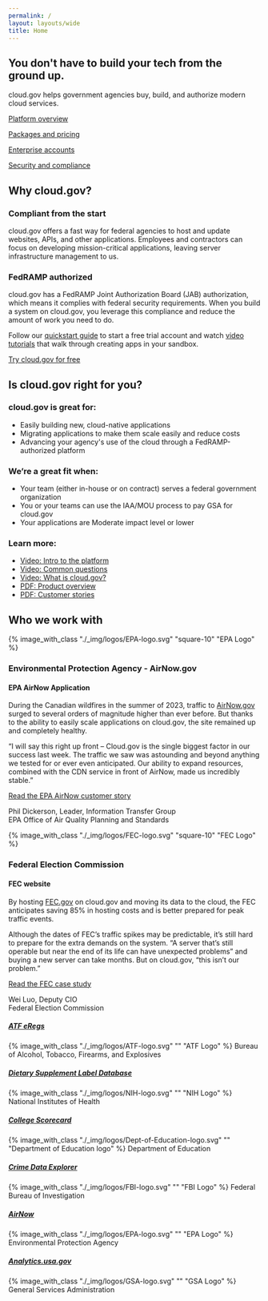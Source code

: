 ```yaml
---
permalink: /
layout: layouts/wide
title: Home
---
```

<div class="grid-container maxw-desktop">
  <section class="usa-section">
    <div class="site-welcome">
      <h1 class="tablet:grid-col-10">You don't have to build your tech from the ground up.</h1>
      <p class="usa-intro tablet:grid-col-8">
        cloud.gov helps government agencies buy, build, and authorize modern cloud services.
      </p>
      <div class="grid-row grid-gap">
        <div class="tablet:grid-col-5 usa-prose bar-top">
          <p><a href="{{ '/docs/overview/what-is-cloudgov/' }}" class="cg-arrow">Platform overview</a></p>
          <p><a href="{{ '/pricing/' }}" class="cg-arrow">Packages and pricing</a></p>
          <p><a href="{{ '/docs/overview/enterprise-approach-to-cloud/' }}" class="cg-arrow">Enterprise accounts</a></p>
          <p><a href="{{ '/docs/technology/responsibilities/' }}" class="cg-arrow">Security and compliance</a></p>
        </div>
      </div>
    </div>
  </section>
</div>

<div class="grid-container maxw-desktop">
  <section class="usa-section why-cloud">
    <a name="Product"></a>
    <div class="grid-row">
      <h2>Why cloud.gov?</h2>
    </div>
    <div class="grid-row grid-gap">
      <div class="tablet:grid-col-5 usa-prose bar-top">
        <h3>Compliant from the start</h3>
        <p>
          cloud.gov offers a fast way for federal agencies to host and update websites, APIs, and other applications.
          Employees and contractors can focus on developing mission-critical applications, leaving server infrastructure
          management to us.
        </p>
      </div>
      <div class="tablet:grid-col-1"></div>
      <div class="tablet:grid-col-5 usa-prose bar-top">
        <h3>FedRAMP authorized</h3>
        <p>
          cloud.gov has a FedRAMP Joint Authorization Board (JAB) authorization, which means it complies with federal
          security requirements. When you build a system on cloud.gov, you leverage this compliance and reduce the
          amount of work you need to do.
        </p>
      </div>
      <div class="tablet:grid-col-1"></div>
    </div>
    <div class="grid-row">
      <div class="tablet:grid-col padding-4 bg-accent-warm-light">
        <p class="usa-intro tablet:grid-col-10">
          Follow our <a href="{{ '/sign-up/' }}">quickstart guide</a> to start a free trial account and watch
          <a href="{{ '/sign-up/#go-build-in-your-sandbox' }}">video tutorials</a> that walk through creating apps in
          your sandbox.
        </p>
        <p><a href="{{ '/sign-up/' }}" class="usa-button usa-button--big">Try cloud.gov for free</a></p>
      </div>
    </div>
  </section>

  <section class="usa-section is-cloud-right">
    <div class="grid-row grid-gap">
      <div class="tablet:grid-col">
        <h2>Is cloud.gov right for you?</h2>
      </div>
    </div>
    <div class="grid-row grid-gap">
      <div class="tablet:grid-col usa-prose bar-top">
        <h3>cloud.gov is great for:</h3>
        <ul>
          <li>Easily building new, cloud-native applications</li>
          <li>Migrating applications to make them scale easily and reduce costs</li>
          <li>Advancing your agency's use of the cloud through a FedRAMP-authorized platform</li>
        </ul>
      </div>
      <div class="tablet:grid-col usa-prose bar-top">
        <h3>We’re a great fit when:</h3>
        <ul>
          <li>Your team (either in-house or on contract) serves a federal government organization</li>
          <li>You or your teams can use the IAA/MOU process to pay GSA for cloud.gov</li>
          <li>Your applications are Moderate impact level or lower</li>
        </ul>
      </div>
      <div class="tablet:grid-col usa-prose bar-top">
        <h3>Learn more:</h3>
        <ul class="home-list">
          <li>
            <a href="https://www.youtube.com/watch?v=G3fk3cJci0I" class="cg-arrow"
              ><i
                class="fa fa-fw fa-video-camera"
                aria-hidden="true"
              ></i>
              Video: Intro to the platform</a
            >
          </li>
          <li>
            <a href="https://www.youtube.com/watch?v=zrq7lGEwIZY" class="cg-arrow"
              ><i
                class="fa fa-fw fa-video-camera"
                aria-hidden="true"
              ></i>
              Video: Common questions</a
            >
          </li>
          <li>
            <a href="https://www.youtube.com/watch?v=LKb0liZyepA&feature=emb_logo" class="cg-arrow"
              ><i
                class="fa fa-fw fa-video-camera"
                aria-hidden="true"
              ></i>
              Video: What is cloud.gov?</a
            >
          </li>
          <li>
            <a href="/docs/overview/cloudgov-benefits/" class="cg-arrow"
              ><i
                class="fa fa-fw fa-file-pdf-o"
                aria-hidden="true"
              ></i>
              PDF: Product overview</a
            >
          </li>
          <li>
            <a href="/assets/documents/cloudgov-customers.pdf" class="cg-arrow"
              ><i
                class="fa fa-fw fa-file-pdf-o"
                aria-hidden="true"
              ></i>
              PDF: Customer stories</a
            >
          </li>
        </ul>
      </div>
    </div>
  </section>

  <section class="usa-section">
    <div class="grid-row">
      <h2>Who we work with</h2>
      <a name="Customers"></a>
    </div>
    <div class="bg-accent-warm-light padding-4">
      <div class="grid-row grid-gap">
        <div class="tablet:grid-col-2"></div>
        <div class="tablet:grid-col-2 custom-story-preview-logo">
          {% image_with_class "./_img/logos/EPA-logo.svg" "square-10" "EPA Logo" %}
        </div>
        <div class="tablet:grid-col-8">
          <h3>Environmental Protection Agency - AirNow.gov</h3>
          <h4>EPA AirNow Application</h4>
        </div>
        <div class="tablet:grid-col-2"></div>
      </div>
      <div class="grid-row usa-prose">
        <div class="tablet:grid-col-2"></div>
        <div class="tablet:grid-col border-top border-base-light">
          <p>
            During the Canadian wildfires in the summer of 2023, traffic to
            <a
              href="https://www.airnow.gov"
              >AirNow.gov</a
            >
            surged to several orders of magnitude higher than ever before. But thanks to the ability to easily scale
            applications on cloud.gov, the site remained up and completely healthy.
          </p>
          <p>
            “I will say this right up front – Cloud.gov is the single biggest factor in our success last week. The
            traffic we saw was astounding and beyond anything we tested for or ever even anticipated. Our ability to
            expand resources, combined with the CDN service in front of AirNow, made us incredibly stable.”
          </p>
          <p>
            <a href="/docs/customer-stories/epa-airnow-gov/" class="cg-arrow">Read the EPA AirNow customer story</a>
          </p>
          <p class="border-top border-base-light padding-top-2">
            Phil Dickerson, Leader, Information Transfer Group <br>
            EPA Office of Air Quality Planning and Standards
          </p>
        </div>
        <div class="tablet:grid-col-2"></div>
      </div>
    </div>
    <div class="bg-accent-warm-light padding-4">
      <div class="grid-row grid-gap">
        <div class="tablet:grid-col-2"></div>
        <div class="tablet:grid-col-2 custom-story-preview-logo">
          {% image_with_class "./_img/logos/FEC-logo.svg" "square-10" "FEC Logo" %}
        </div>
        <div class="tablet:grid-col-8">
          <h3>Federal Election Commission</h3>
          <h4>FEC website</h4>
        </div>
        <div class="tablet:grid-col-2"></div>
      </div>
      <div class="grid-row usa-prose">
        <div class="tablet:grid-col-2"></div>
        <div class="tablet:grid-col border-top border-base-light">
          <p>
            By hosting <a href="https://www.fec.gov/">FEC.gov</a> on cloud.gov and moving its data to the cloud, the FEC
            anticipates saving 85% in hosting costs and is better prepared for peak traffic events.
          </p>
          <p>
            Although the dates of FEC’s traffic spikes may be predictable, it’s still hard to prepare for the extra
            demands on the system. “A server that’s still operable but near the end of its life can have unexpected
            problems” and buying a new server can take months. But on cloud.gov, “this isn’t our problem.”
          </p>
          <p>
            <a href="/docs/customer-stories/fec/" class="cg-arrow">Read the FEC case study</a>
          </p>
          <p class="border-top border-base-light padding-top-2">
            Wei Luo, Deputy CIO<br>
            Federal Election Commission
          </p>
        </div>
        <div class="tablet:grid-col-2"></div>
      </div>
    </div>
  </section>

  <section class="usa-section partner-cards margin-bottom-8">
    <div class="grid-row grid-gap">
      <div class="tablet:grid-col partner-card">
        <h5>
          <a href="https://regulations.atf.gov/" class="usa-link usa-link--external">ATF eRegs</a>
        </h5>
        {% image_with_class "./_img/logos/ATF-logo.svg" "" "ATF Logo" %}
        Bureau of Alcohol, Tobacco, Firearms, and Explosives
      </div>
      <div class="tablet:grid-col partner-card">
        <h5>
          <a href="https://dsld.od.nih.gov/" class="usa-link usa-link--external">Dietary Supplement Label Database</a>
        </h5>
        {% image_with_class "./_img/logos/NIH-logo.svg" "" "NIH Logo" %}
        National Institutes of Health
      </div>
      <div class="tablet:grid-col partner-card">
        <h5>
          <a href="https://collegescorecard.ed.gov/" class="usa-link usa-link--external">College Scorecard</a>
        </h5>
        {% image_with_class "./_img/logos/Dept-of-Education-logo.svg" "" "Department of Education logo" %}
        Department of Education
      </div>
    </div>
    <div class="grid-row grid-gap">
      <div class="tablet:grid-col partner-card">
        <h5>
          <a href="https://crime-data-explorer.fr.cloud.gov/" class="usa-link usa-link--external"
            >Crime Data Explorer</a
          >
        </h5>
        {% image_with_class "./_img/logos/FBI-logo.svg" "" "FBI Logo" %}
        Federal Bureau of Investigation
      </div>
      <div class="tablet:grid-col partner-card">
        <h5>
          <a href="https://www.airnow.gov/" class="usa-link usa-link--external">AirNow</a>
        </h5>
        {% image_with_class "./_img/logos/EPA-logo.svg" "" "EPA Logo" %}
        Environmental Protection Agency
      </div>
      <div class="tablet:grid-col partner-card">
        <h5>
          <a href="https://analytics.usa.gov" class="usa-link usa-link--external">Analytics.usa.gov</a>
        </h5>
        {% image_with_class "./_img/logos/GSA-logo.svg" "" "GSA Logo" %}
        General Services Administration
      </div>
    </div>
  </section>
</div>
